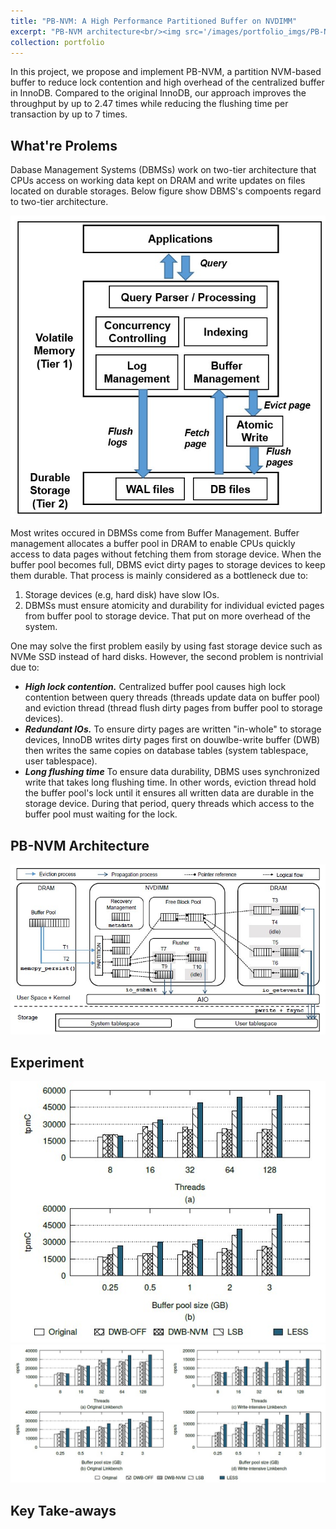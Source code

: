 ```yaml
---
title: "PB-NVM: A High Performance Partitioned Buffer on NVDIMM"
excerpt: "PB-NVM architecture<br/><img src='/images/portfolio_imgs/PB-NVM/PB-arch.jpg'>"
collection: portfolio
---
```


In this project, we propose and implement PB-NVM, a partition NVM-based buffer to reduce lock contention and high overhead of the centralized buffer in InnoDB. Compared to the original InnoDB, our approach improves the throughput by up to 2.47 times while reducing the flushing time per transaction by up to 7 times.

## What're Prolems
Dabase Management Systems (DBMSs) work on two-tier architecture that CPUs access on working data kept on DRAM and write updates on files located on durable storages. Below figure show DBMS's compoents regard to two-tier architecture.
<div>
<img src='/images/portfolio_imgs/PB-NVM/PB-2tier.jpg'>
</div>

Most writes occured in DBMSs come from Buffer Management. Buffer management allocates a buffer pool in DRAM to enable CPUs quickly access to data pages without fetching them from storage device. When the buffer pool becomes full, DBMS evict dirty pages to storage devices to keep them durable. That process is mainly considered as a bottleneck due to:
1. Storage devices (e.g, hard disk) have slow IOs.
2. DBMSs must ensure atomicity and durability for individual evicted pages from buffer pool to storage device. That put on more overhead of the system.

One may solve the first problem easily by using fast storage device such as NVMe SSD instead of hard disks. However, the second problem is nontrivial due to:
* ***High lock contention.*** Centralized buffer pool causes high lock contention between query threads (threads update data on buffer pool) and eviction thread (thread flush dirty pages from buffer pool to storage devices).
* ***Redundant IOs.*** To ensure dirty pages are written "in-whole" to storage devices, InnoDB writes dirty pages first on douwlbe-write buffer (DWB) then writes the same copies on database tables (system tablespace, user tablespace).
* ***Long flushing time*** To ensure data durability, DBMS uses synchronized write that takes long flushing time. In other words, eviction thread hold the buffer pool's lock until it ensures all written data are durable in the storage device. During that period, query threads which access to the buffer pool must waiting for the lock.

## PB-NVM Architecture

<div>
<img src='/images/portfolio_imgs/PB-NVM/PB-arch.jpg'>
</div>

## Experiment

<div>
<img src='/images/portfolio_imgs/PB-NVM/PB-TPCC-throughput.jpg'>
</div>

<div>
<img src='/images/portfolio_imgs/PB-NVM/PB-Linkbench-throughput.jpg'>
</div>

## Key Take-aways
